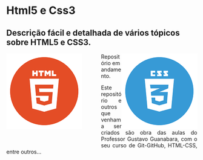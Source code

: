 # Html5 e Css3
## Descrição fácil e detalhada de vários tópicos sobre HTML5 e CSS3.

 <img src="html5.png" width="200" align="left" style="margin-right: 50px; margin-bottom: 50px"/>

 <img src="css3.png" width="200" align="right"/>
 
 <p>Repositório em andamento.</p>

 <p style="text-align: justify">Este repositório e outros que venham a ser criados são obra das aulas do Professor Gustavo Guanabara, com o seu curso de Git-GitHub, HTML-CSS, entre outros...</p>
 
